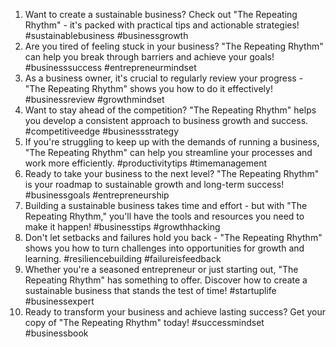 1. Want to create a sustainable business? Check out "The Repeating Rhythm" - it's packed with practical tips and actionable strategies! #sustainablebusiness #businessgrowth
2. Are you tired of feeling stuck in your business? "The Repeating Rhythm" can help you break through barriers and achieve your goals! #businesssuccess #entrepreneurmindset
3. As a business owner, it's crucial to regularly review your progress - "The Repeating Rhythm" shows you how to do it effectively! #businessreview #growthmindset
4. Want to stay ahead of the competition? "The Repeating Rhythm" helps you develop a consistent approach to business growth and success. #competitiveedge #businessstrategy
5. If you're struggling to keep up with the demands of running a business, "The Repeating Rhythm" can help you streamline your processes and work more efficiently. #productivitytips #timemanagement
6. Ready to take your business to the next level? "The Repeating Rhythm" is your roadmap to sustainable growth and long-term success! #businessgoals #entrepreneurship
7. Building a sustainable business takes time and effort - but with "The Repeating Rhythm," you'll have the tools and resources you need to make it happen! #businesstips #growthhacking
8. Don't let setbacks and failures hold you back - "The Repeating Rhythm" shows you how to turn challenges into opportunities for growth and learning. #resiliencebuilding #failureisfeedback
9. Whether you're a seasoned entrepreneur or just starting out, "The Repeating Rhythm" has something to offer. Discover how to create a sustainable business that stands the test of time! #startuplife #businessexpert
10. Ready to transform your business and achieve lasting success? Get your copy of "The Repeating Rhythm" today! #successmindset #businessbook
